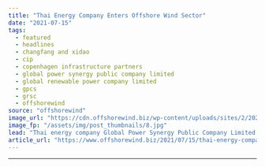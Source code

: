 ```yaml
---
title: "Thai Energy Company Enters Offshore Wind Sector"
date: "2021-07-15"
tags: 
  - featured
  - headlines
  - changfang and xidao
  - cip
  - copenhagen infrastructure partners
  - global power synergy public company limited
  - global renewable power company limited
  - gpcs
  - grsc
  - offshorewind
source: "offshorewind"
image_url: "https://cdn.offshorewind.biz/wp-content/uploads/sites/2/2021/06/03063950/CTCI-MAC-pin-piles-for-Changfang-and-Xidao.jpg"
image_fp: "/assets/img/post_thumbnails/8.jpg"
lead: "Thai energy company Global Power Synergy Public Company Limited (GPSC) has agreed to acquire"
article_url: "https://www.offshorewind.biz/2021/07/15/thai-energy-company-enters-offshore-wind-sector/"
---
```


---
